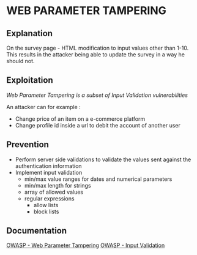 # WEB PARAMETER TAMPERING

## Explanation

On the survey page -
HTML modification to input values other than 1-10.
This results in the attacker being able to update the survey in a way he should not.

## Exploitation

*Web Parameter Tampering is a subset of Input Validation vulnerabilities*

An attacker can for example :
- Change price of an item on a e-commerce platform
- Change profile id inside a url to debit the account of another user

## Prevention

- Perform server side validations to validate the values sent against the authentication information
- Implement input validation
  - min/max value ranges for dates and numerical parameters
  - min/max length for strings
  - array of allowed values
  - regular expressions
    - allow lists
    - block lists

## Documentation

[OWASP - Web Parameter Tampering](https://owasp.org/www-community/attacks/Web_Parameter_Tampering)
[OWASP - Input Validation](https://cheatsheetseries.owasp.org/cheatsheets/Input_Validation_Cheat_Sheet.html)